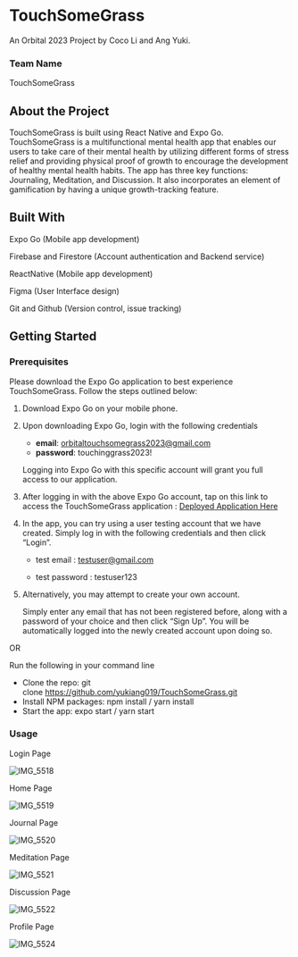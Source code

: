 # TouchSomeGrass
An Orbital 2023 Project by Coco Li and Ang Yuki.

### Team Name
TouchSomeGrass

## About the Project
TouchSomeGrass is built using React Native and Expo Go. TouchSomeGrass is a multifunctional mental health app that enables our users to take care of their mental health by utilizing different forms of stress relief and providing physical proof of growth to encourage the development of healthy mental health habits. The app has three key functions: Journaling, Meditation, and Discussion. It also incorporates an element of gamification by having a unique growth-tracking feature.

## Built With
Expo Go (Mobile app development)

Firebase and Firestore (Account authentication and Backend service)

ReactNative (Mobile app development)

Figma (User Interface design)

Git and Github (Version control, issue tracking)

## Getting Started

### Prerequisites

Please download the Expo Go application to best experience TouchSomeGrass. Follow the steps outlined below:

1. Download Expo Go on your mobile phone.
   
2. Upon downloading Expo Go, login with the following credentials 
    - **email**: [orbitaltouchsomegrass2023@gmail.com](mailto:orbitaltouchsomegrass2023@gmail.com)
    - **password**: touchinggrass2023!
    
    Logging into Expo Go with this specific account will grant you full access to our application.
    
3. After logging in with the above Expo Go account, tap on this link to access the TouchSomeGrass application :
   [Deployed Application Here](https://expo.dev/@touchsomegrass/grass-final?serviceType=classic&distribution=expo-go)
   
4. In the app, you can try using a user testing account that we have created. Simply log in with the following credentials and then click “Login”.
    - test email : [testuser@gmail.com](mailto:testuser@gmail.com)
      
    - test password : testuser123
5. Alternatively, you may attempt to create your own account.
    
    Simply enter any email that has not been registered before, along with a password of your choice and then click “Sign Up”. You will be automatically logged into the newly created account upon doing so.
    

OR

Run the following in your command line

- Clone the repo:
 git clone https://github.com/yukiang019/TouchSomeGrass.git
- Install NPM packages:
 npm install / yarn install
- Start the app:
 expo start / yarn start


### Usage

Login Page

![IMG_5518](https://github.com/yukiang019/TouchSomeGrass/assets/125233966/597cb649-a6da-4e62-8710-868cfa9e9516)

Home Page

![IMG_5519](https://github.com/yukiang019/TouchSomeGrass/assets/125233966/4ebccf99-fa54-489d-91f2-f1c00f946d20)

Journal Page

![IMG_5520](https://github.com/yukiang019/TouchSomeGrass/assets/125233966/814772bf-5467-47a1-a984-c620f9cf5949)

Meditation Page

![IMG_5521](https://github.com/yukiang019/TouchSomeGrass/assets/125233966/587337ab-c3ec-4ad0-b617-99d2b709ec87)

Discussion Page

![IMG_5522](https://github.com/yukiang019/TouchSomeGrass/assets/125233966/bdf53d95-5d9c-45d4-a888-323dd929d076)

Profile Page

![IMG_5524](https://github.com/yukiang019/TouchSomeGrass/assets/125233966/3df0ebef-3373-4550-a02e-2f96aacca563)

